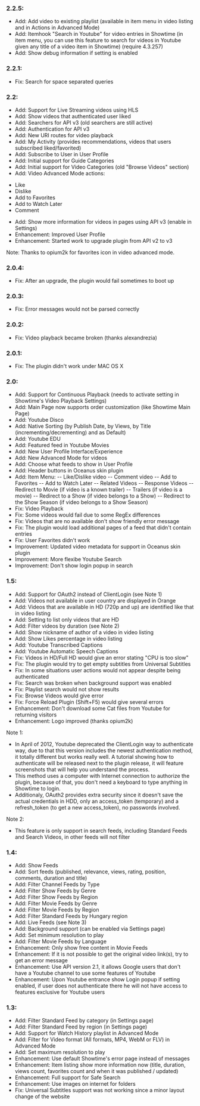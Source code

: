 ### 2.2.5:
- Add: Add video to existing playlist (available in item menu in video listing and in Actions in Advanced Mode)
- Add: Itemhook "Search in Youtube" for video entries in Showtime (in item menu, 
you can use this feature to search for videos in Youtube given any title of a video item in Showtime) 
(require 4.3.257)
- Add: Show debug information if setting is enabled

### 2.2.1:
- Fix: Search for space separated queries 

### 2.2:
- Add: Support for Live Streaming videos using HLS
- Add: Show videos that authenticated user liked
- Add: Searchers for API v3 (old searchers are still active)
- Add: Authentication for API v3
- Add: New URI routes for video playback
- Add: My Activity (provides recommendations, videos that users subscribed liked/favorited)
- Add: Subscribe to User in User Profile
- Add: Initial support for Guide Categories
- Add: Initial support for Video Categories (old "Browse Videos" section)
- Add: Video Advanced Mode actions:
* Like
* Dislike
* Add to Favorites
* Add to Watch Later
* Comment
- Add: Show more information for videos in pages using API v3 (enable in Settings)
- Enhancement: Improved User Profile
- Enhancement: Started work to upgrade plugin from API v2 to v3

Note: Thanks to opium2k for favorites icon in video advanced mode.

### 2.0.4:
- Fix: After an upgrade, the plugin would fail sometimes to boot up

### 2.0.3:
- Fix: Error messages would not be parsed correctly

### 2.0.2:
- Fix: Video playback became broken (thanks alexandrezia)

### 2.0.1:
- Fix: The plugin didn't work under MAC OS X

### 2.0:
- Add: Support for Continuous Playback (needs to activate setting in Showtime's Video Playback Settings)
- Add: Main Page now supports order customization (like Showtime Main Page)
- Add: Youtube Disco
- Add: Native Sorting (by Publish Date, by Views, by Title (incrementing/decrementing) and as Default)
- Add: Youtube EDU
- Add: Featured feed in Youtube Movies
- Add: New User Profile Interface/Experience
- Add: New Advanced Mode for videos
- Add: Choose what feeds to show in User Profile
- Add: Header buttons in Oceanus skin plugin
- Add: Item Menu:
-- Like/Dislike video
-- Comment video
-- Add to Favorites
-- Add to Watch Later
-- Related Videos
-- Response Videos
-- Redirect to Movie (if video is a known trailer)
-- Trailers (if video is a movie)
-- Redirect to a Show (if video belongs to a Show)
-- Redirect to the Show Season (if video belongs to a Show Season)
- Fix: Video Playback
- Fix: Some videos would fail due to some RegEx differences
- Fix: Videos that are no available don't show friendly error message
- Fix: The plugin would load additional pages of a feed that didn't contain entries
- Fix: User Favorites didn't work
- Improvement: Updated video metadata for support in Oceanus skin plugin
- Improvement: More flexibe Youtube Search
- Improvement: Don't show login popup in search

### 1.5:
- Add: Support for OAuth2 instead of ClientLogin (see Note 1)
- Add: Videos not available in user country are displayed in Orange
- Add: Videos that are available in HD (720p and up) are identified like that in video listing
- Add: Setting to list only videos that are HD
- Add: Filter videos by duration (see Note 2)
- Add: Show nickname of author of a video in video listing
- Add: Show Likes percentage in video listing
- Add: Youtube Transcribed Captions
- Add: Youtube Automatic Speech Captions
- Fix: Videos in HD/Full HD would give an error stating "CPU is too slow"
- Fix: The plugin would try to get empty subtitles from Universal Subtitles
- Fix: In some situations user actions would not appear despite being authenticated
- Fix: Search was broken when background support was enabled
- Fix: Playlist search would not show results
- Fix: Browse Videos would give error
- Fix: Force Reload Plugin (Shift+F5) would give several errors
- Enhancement: Don't download some Cat files from Youtube for returning visitors
- Enhancement: Logo improved (thanks opium2k)

Note 1:
- In April of 2012, Youtube deprecated the ClientLogin way to authenticate way, due to that this version includes the newest authentication method, 
it totally different but works really well. A tutorial showing how to authenticate will be released next to the plugin release, it will feature 
screenshots that will help you understand the process.
- This method uses a computer with Internet connection to authorize the plugin, because of that, you don't need a keyboard to type anything in Showtime to login.
- Additionaly, OAuth2 provides extra security since it doesn't save the actual credentials in HDD, only an access_token (temporary) and a refresh_token 
(to get a new access_token), no passwords involved.

Note 2:
- This feature is only support in search feeds, including Standard Feeds and Search Videos, in other feeds will not filter

### 1.4:
- Add: Show Feeds
- Add: Sort feeds (published, relevance, views, rating, position, comments, duration and title)
- Add: Filter Channel Feeds by Type
- Add: Filter Show Feeds by Genre
- Add: Filter Show Feeds by Region
- Add: Filter Movie Feeds by Genre
- Add: Filter Movie Feeds by Region
- Add: Filter Standard Feeds by Hungary region
- Add: Live Feeds (see Note 3)
- Add: Background support (can be enabled via Settings page)
- Add: Set minimum resolution to play
- Add: Filter Movie Feeds by Language
- Enhancement: Only show free content in Movie Feeds
- Enhancement: If it is not possible to get the original video link(s), try to get an error message
- Enhancement: Use API version 2.1, it allows Google users that don't have a Youtube channel to use some features of Youtube
- Enhancement: Upon Youtube entrance show Login popup if setting enabled, if user does not authenticate there he will not have access to features exclusive for Youtube users

### 1.3:
- Add: Filter Standard Feed by category (in Settings page)
- Add: Filter Standard Feed by region (in Settings page)
- Add: Support for Watch History playlist in Advanced Mode
- Add: Filter for Video format (All formats, MP4, WebM or FLV) in Advanced Mode
- Add: Set maximum resolution to play
- Enhancement: Use default Showtime's error page instead of messages
- Enhancement: Item listing show more information now (title, duration, views count, favorites count and when it was published / updated)
- Enhancement: Full support for Safe Search
- Enhancement: Use images on internet for folders
- Fix: Universal Subtitles support was not working since a minor layout change of the website